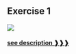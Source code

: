 ## Exercise 1
![][Basic]
#### [see description ❱❱❱](/coding-exercises#exercise-1𝕓)

[Basic]: https://img.shields.io/badge/BASIC-DB6BAD?&logo=codeforces&logoColor=white&labelColor=DB6BAD


